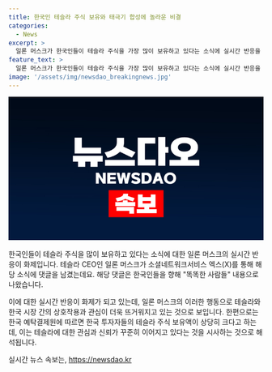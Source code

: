 ```yaml
---
title: 한국인 테슬라 주식 보유와 태극기 합성에 놀라운 비결
categories:
  - News
excerpt: >
  일론 머스크가 한국인들이 테슬라 주식을 가장 많이 보유하고 있다는 소식에 실시간 반응을 남겨 화제가 되었다. 한국예탁결제원에 따르면 국내 투자자의 테슬라 주식 보유 금액은 약 146억7000만달러(한화 약 20조3000억원)으로 나타났는데, 이에 대한 일론 머스크의 트위터 댓글과 함께 태극기와 테슬라 로고 합성 이미지가 SNS에 게시되어 뜨거운 관심을 끌고 있다.
feature_text: >
  일론 머스크가 한국인들이 테슬라 주식을 가장 많이 보유하고 있다는 소식에 실시간 반응을 남겨 화제가 되었다. 한국예탁결제원에 따르면 국내 투자자의 테슬라 주식 보유 금액은 약 146억7000만달러(한화 약 20조3000억원)으로 나타났는데, 이에 대한 일론 머스크의 트위터 댓글과 함께 태극기와 테슬라 로고 합성 이미지가 SNS에 게시되어 뜨거운 관심을 끌고 있다.
image: '/assets/img/newsdao_breakingnews.jpg'
---
```


<p><img src="/assets/img/newsdao_breakingnews.jpg" alt="flaretime 속보" /></p>

<p>한국인들이 테슬라 주식을 많이 보유하고 있다는 소식에 대한 일론 머스크의 실시간 반응이 화제입니다. 테슬라 CEO인 일론 머스크가 소셜네트워크서비스 엑스(X)를 통해 해당 소식에 댓글을 남겼는데요. 해당 댓글은 한국인들을 향해 "똑똑한 사람들" 내용으로 나왔습니다.</p>

<p>이에 대한 실시간 반응이 화제가 되고 있는데, 일론 머스크의 이러한 행동으로 테슬라와 한국 시장 간의 상호작용과 관심이 더욱 뜨거워지고 있는 것으로 보입니다. 한편으로는 한국 예탁결제원에 따르면 한국 투자자들의 테슬라 주식 보유액이 상당히 크다고 하는데, 이는 테슬라에 대한 관심과 신뢰가 꾸준히 이어지고 있다는 것을 시사하는 것으로 해석됩니다.</p>
실시간 뉴스 속보는, <a href="https://newsdao.kr" rel="dofollow">https://newsdao.kr</a>


